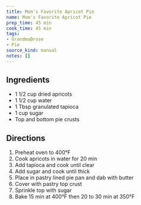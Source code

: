 ```yaml
---
title: Mom's Favorite Apricot Pie
name: Mom's Favorite Apricot Pie
prep_time: 45 min
cook_time: 45 min
tags:
- GrandmaBrose
- Pie
source_kind: manual
notes: []
---
```


## Ingredients
- 1 1/2 cup dried apricots
- 1 1/2 cup water
- 1 Tbsp granulated tapioca
- 1 cup sugar
- Top and bottom pie crusts


## Directions
1. Preheat oven to 400°F
2. Cook apricots in water for 20 min
3. Add tapioca and cook until clear
4. Add sugar and cook until thick
5. Place in pastry lined pie pan and dab with butter
6. Cover with pastry top crust
7. Sprinkle top with sugar
8. Bake 15 min at 400°F then 20 to 30 min at 350°F
